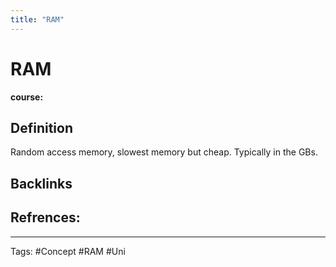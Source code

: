 ```yaml
---
title: "RAM"
---
```


# RAM
**course:**
## Definition
Random access memory, slowest memory but cheap. Typically in the GBs.
## Backlinks

## Refrences:

---
Tags: #Concept #RAM #Uni 
